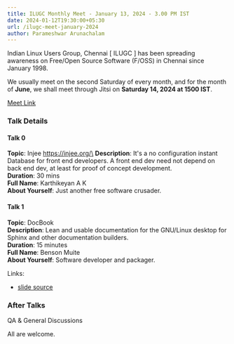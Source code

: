 ```yaml
---
title: ILUGC Monthly Meet - January 13, 2024 - 3.00 PM IST
date: 2024-01-12T19:30:00+05:30
url: /ilugc-meet-january-2024
author: Parameshwar Arunachalam 
---
```


Indian Linux Users Group, Chennai [ ILUGC ] has been spreading
awareness on Free/Open Source Software (F/OSS) in Chennai since
January 1998.

We usually meet on the second Saturday of every month, and for the 
month of **June**, we shall meet through Jitsi on **Saturday 14, 2024 at 1500
IST**.

[Meet Link](https://meet.jit.si/ILUGC-June-2025)

### Talk Details

#### Talk 0

**Topic**: Injee https://injee.org/\
**Description**: It's a no configuration instant Database for front end developers. A front end dev need not depend on back end dev, at least for proof of concept development.\
**Duration**: 30 mins\
**Full Name**: Karthikeyan A K\
**About Yourself**: Just another free software crusader.

#### Talk 1

**Topic**: DocBook\
**Description**: Lean and usable documentation for the GNU/Linux desktop for Sphinx and other documentation builders.\
**Duration**: 15 minutes\
**Full Name**: Benson Muite\
**About Yourself**: Software developer and packager.

Links:
- [slide source](docbook)


### After Talks

QA & General Discussions

All are welcome.
